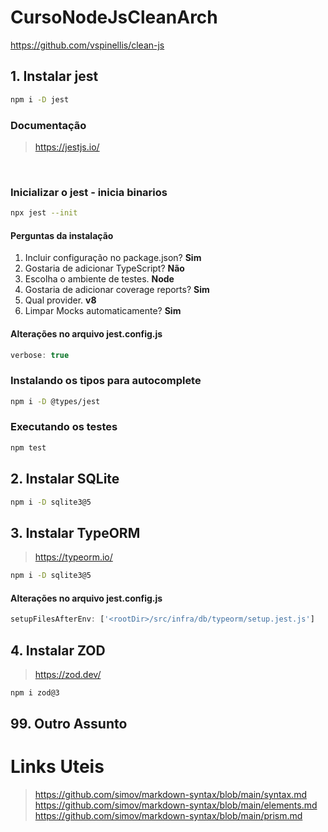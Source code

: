 # CursoNodeJsCleanArch

https://github.com/vspinellis/clean-js

## 1. Instalar jest

```bash
npm i -D jest
```

### Documentação
> https://jestjs.io/

<br>

### Inicializar o jest - inicia binarios

```bash
npx jest --init
```

#### Perguntas da instalação

1. Incluir configuração no package.json? **Sim**
2. Gostaria de adicionar TypeScript? **Não**
3. Escolha o ambiente de testes. **Node**
4. Gostaria de adicionar coverage reports? **Sim**
5. Qual provider. **v8**
6. Limpar Mocks automaticamente? **Sim**

#### Alterações no arquivo jest.config.js

```js
verbose: true
```

### Instalando os tipos para autocomplete

```bash
npm i -D @types/jest
```

### Executando os testes

```bash
npm test
```
## 2. Instalar SQLite

```bash
npm i -D sqlite3@5
```

## 3. Instalar TypeORM

> https://typeorm.io/

```bash
npm i -D sqlite3@5
```

#### Alterações no arquivo jest.config.js

```js
setupFilesAfterEnv: ['<rootDir>/src/infra/db/typeorm/setup.jest.js']
```

## 4. Instalar ZOD

> https://zod.dev/

```bash
npm i zod@3
```

## 99. Outro Assunto

# Links Uteis
> https://github.com/simov/markdown-syntax/blob/main/syntax.md <br>
> https://github.com/simov/markdown-syntax/blob/main/elements.md <br>
> https://github.com/simov/markdown-syntax/blob/main/prism.md